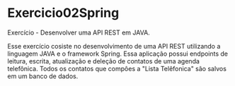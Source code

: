 # Exercicio02Spring

Exercício - Desenvolver uma API REST em JAVA.

Esse exercício cosiste no desenvolvimento de uma API REST utilizando a linguagem JAVA e o framework Spring.
Essa aplicação possui endpoints de leitura, escrita, atualização e deleção de contatos de uma agenda telefônica.
Todos os contatos que compôes a "Lista Telêfonica" são salvos em um banco de dados.
